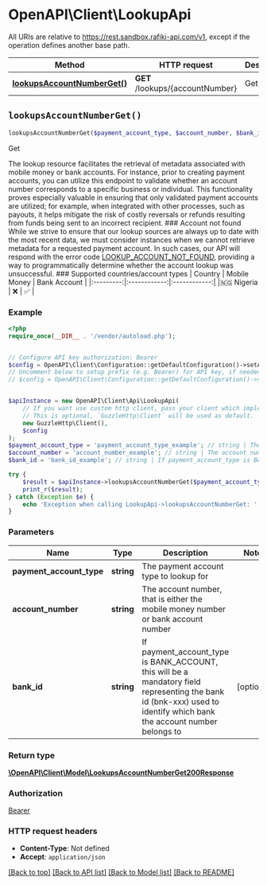 # OpenAPI\Client\LookupApi

All URIs are relative to https://rest.sandbox.rafiki-api.com/v1, except if the operation defines another base path.

| Method | HTTP request | Description |
| ------------- | ------------- | ------------- |
| [**lookupsAccountNumberGet()**](LookupApi.md#lookupsAccountNumberGet) | **GET** /lookups/{accountNumber} | Get |


## `lookupsAccountNumberGet()`

```php
lookupsAccountNumberGet($payment_account_type, $account_number, $bank_id): \OpenAPI\Client\Model\LookupsAccountNumberGet200Response
```

Get

The lookup resource facilitates the retrieval of metadata associated with mobile money or bank accounts. For instance, prior to creating payment accounts, you can utilize this endpoint to validate whether an account number corresponds to a specific business or individual.  This functionality proves especially valuable in ensuring that only validated payment accounts are utilized; for example, when integrated with other processes, such as payouts, it helps mitigate the risk of costly reversals or refunds resulting from funds being sent to an incorrect recipient.  ### Account not found  While we strive to ensure that our lookup sources are always up to date with the most recent data, we must consider instances when we cannot retrieve metadata for a requested payment account.  In such cases, our API will respond with the error code [LOOKUP_ACCOUNT_NOT_FOUND](error-codes#lookup_account_not_found-http-404), providing a way to programmatically determine whether the account lookup was unsuccessful.  ### Supported countries/account types  |  Country  | Mobile Money | Bank Account | |:---------:|:------------:|:------------:| |🇳🇬 Nigeria |      ❌      |      ✅      |

### Example

```php
<?php
require_once(__DIR__ . '/vendor/autoload.php');


// Configure API key authorization: Bearer
$config = OpenAPI\Client\Configuration::getDefaultConfiguration()->setApiKey('Authorization', 'YOUR_API_KEY');
// Uncomment below to setup prefix (e.g. Bearer) for API key, if needed
// $config = OpenAPI\Client\Configuration::getDefaultConfiguration()->setApiKeyPrefix('Authorization', 'Bearer');


$apiInstance = new OpenAPI\Client\Api\LookupApi(
    // If you want use custom http client, pass your client which implements `GuzzleHttp\ClientInterface`.
    // This is optional, `GuzzleHttp\Client` will be used as default.
    new GuzzleHttp\Client(),
    $config
);
$payment_account_type = 'payment_account_type_example'; // string | The payment account type to lookup for
$account_number = 'account_number_example'; // string | The account number, that is either the mobile money number or bank account number
$bank_id = 'bank_id_example'; // string | If payment_account_type is BANK_ACCOUNT, this will be a mandatory field representing the bank id (bnk-xxx) used to identify which bank the account number belongs to

try {
    $result = $apiInstance->lookupsAccountNumberGet($payment_account_type, $account_number, $bank_id);
    print_r($result);
} catch (Exception $e) {
    echo 'Exception when calling LookupApi->lookupsAccountNumberGet: ', $e->getMessage(), PHP_EOL;
}
```

### Parameters

| Name | Type | Description  | Notes |
| ------------- | ------------- | ------------- | ------------- |
| **payment_account_type** | **string**| The payment account type to lookup for | |
| **account_number** | **string**| The account number, that is either the mobile money number or bank account number | |
| **bank_id** | **string**| If payment_account_type is BANK_ACCOUNT, this will be a mandatory field representing the bank id (bnk-xxx) used to identify which bank the account number belongs to | [optional] |

### Return type

[**\OpenAPI\Client\Model\LookupsAccountNumberGet200Response**](../Model/LookupsAccountNumberGet200Response.md)

### Authorization

[Bearer](../../README.md#Bearer)

### HTTP request headers

- **Content-Type**: Not defined
- **Accept**: `application/json`

[[Back to top]](#) [[Back to API list]](../../README.md#endpoints)
[[Back to Model list]](../../README.md#models)
[[Back to README]](../../README.md)
